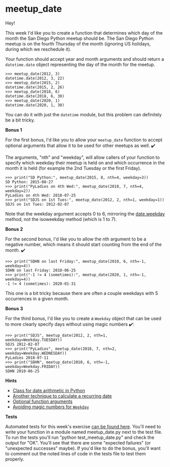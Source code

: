 # meetup_date

Hey!

This week I'd like you to create a function that determines which day of the month the San Diego Python meetup should be. The San Diego Python meetup is on the fourth Thursday of the month (ignoring US holidays, during which we reschedule it).

Your function should accept year and month arguments and should return a `datetime.date` object representing the day of the month for the meetup.

    >>> meetup_date(2012, 3)
    datetime.date(2012, 3, 22)
    >>> meetup_date(2015, 2)
    datetime.date(2015, 2, 26)
    >>> meetup_date(2018, 6)
    datetime.date(2018, 6, 30)
    >>> meetup_date(2020, 1)
    datetime.date(2020, 1, 30)

You can do it with just the `datetime` module, but this problem can definitely be a bit tricky.

**Bonus 1**

For the first bonus, I'd like you to allow your `meetup_date` function to accept optional arguments that allow it to be used for other meetups as well. ✔️

The arguments, "nth" and "weekday", will allow callers of your function to specify which weekday their meetup is held on and which occurrence in the month it is held (for example the 2nd Tuesday or the first Friday).

    >>> print("SD Python:", meetup_date(2015, 8, nth=4, weekday=3))
    SD Python: 2015-08-27
    >>> print("PyLadies on 4th Wed:", meetup_date(2018, 7, nth=4, weekday=2))
    PyLadies on 4th Wed: 2018-07-25
    >>> print("SDJS on 1st Tues:", meetup_date(2012, 2, nth=1, weekday=1))
    SDJS on 1st Tues: 2012-02-07

Note that the weekday argument accepts 0 to 6, mirroring the [date.weekday](https://docs.python.org/3.5/library/datetime.html#datetime.date.weekday) method, not the isoweekday method (which is 1 to 7).

**Bonus 2**

For the second bonus, I'd like you to allow the nth argument to be a negative number, which means it should start counting from the end of the month. ✔️

    >>> print("SDHN on last Friday:", meetup_date(2010, 6, nth=-1, weekday=4))
    SDHN on last Friday: 2010-06-25
    >>> print("-1 != 4 (sometimes):", meetup_date(2020, 1, nth=-1, weekday=4))
    -1 != 4 (sometimes): 2020-01-31

This one is a bit tricky because there are often a couple weekdays with 5 occurrences in a given month.

**Bonus 3**

For the third bonus, I'd like you to create a `Weekday` object that can be used to more clearly specify days without using magic numbers ✔️:

    >>> print("SDJS", meetup_date(2012, 2, nth=1, weekday=Weekday.TUESDAY))
    SDJS 2012-02-07
    >>> print("PyLadies", meetup_date(2018, 7, nth=2, weekday=Weekday.WEDNESDAY))
    PyLadies 2018-07-11
    >>> print("SDHN", meetup_date(2010, 6, nth=-1, weekday=Weekday.FRIDAY))
    SDHN 2010-06-25

**Hints**

*   [Class for date arithmetic in Python](https://pymotw.com/3/datetime/index.html#timedeltas "timedelta objects can be added to datetime objects to shift a date by N days")
*   [Another technique to calculate a recurring date](https://pymotw.com/3/calendar/#calculating-dates "You can compute a recurring monthly event with the calendar module")
*   [Optional function arguments](https://docs.python.org/3/tutorial/controlflow.html#more-on-defining-functions "You can make function arguments optional by providing a default value")
*   [Avoiding magic numbers for `Weekday`](https://docs.python.org/3/library/enum.html#module-enum "That Weekday class is a great example of when enums are used in Python")

**Tests**

Automated tests for this week's exercise [can be found here](https://www.pythonmorsels.com/exercises/a8ce6ad2f64c4804acd52f9a2de464e8/tests/). You'll need to write your function in a module named meetup_date.py next to the test file. To run the tests you'll run "python test_meetup_date.py" and check the output for "OK". You'll see that there are some "expected failures" (or "unexpected successes" maybe). If you'd like to do the bonus, you'll want to comment out the noted lines of code in the tests file to test them properly.
